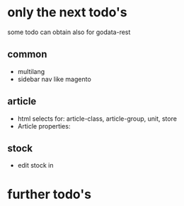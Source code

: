 # only the next todo's
some todo can obtain also for godata-rest
## common
- multilang
- sidebar nav like magento

## article
- html selects for: article-class, article-group, unit, store
- Article properties: 

## stock
- edit stock in

# further todo's